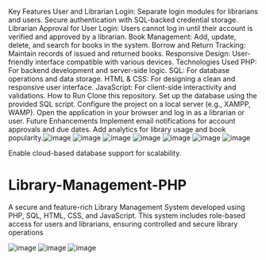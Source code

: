 Key Features
User and Librarian Login:
Separate login modules for librarians and users.
Secure authentication with SQL-backed credential storage.
Librarian Approval for User Login:
Users cannot log in until their account is verified and approved by a librarian.
Book Management:
Add, update, delete, and search for books in the system.
Borrow and Return Tracking:
Maintain records of issued and returned books.
Responsive Design:
User-friendly interface compatible with various devices.
Technologies Used
PHP: For backend development and server-side logic.
SQL: For database operations and data storage.
HTML & CSS: For designing a clean and responsive user interface.
JavaScript: For client-side interactivity and validations.
How to Run
Clone this repository.
Set up the database using the provided SQL script.
Configure the project on a local server (e.g., XAMPP, WAMP).
Open the application in your browser and log in as a librarian or user.
Future Enhancements
Implement email notifications for account approvals and due dates.
Add analytics for library usage and book popularity.![image](https://github.com/user-attachments/assets/e1164cef-6393-4795-8181-b4dc45e584e6)
![image](https://github.com/user-attachments/assets/32c4ba73-089d-4d76-b44d-b9a8c6a6be86)
![image](https://github.com/user-attachments/assets/7082128b-e088-442c-82fd-9e4974be62ff)
![image](https://github.com/user-attachments/assets/f0756044-0dd8-453b-af75-3b2bcf92fb32)
![image](https://github.com/user-attachments/assets/ad5d9404-80de-4f6f-a57d-0ff0e7215885)
![image](https://github.com/user-attachments/assets/798c0132-f8d9-4df9-9f53-2af84ab87045)
![image](https://github.com/user-attachments/assets/1459a61e-9344-4a61-8875-b97f5a715462)



Enable cloud-based database support for scalability.
# Library-Management-PHP
A secure and feature-rich Library Management System developed using PHP, SQL, HTML, CSS, and JavaScript. This system includes role-based access for users and librarians, ensuring controlled and secure library operations


![image](https://github.com/user-attachments/assets/da5faa36-de12-4359-b845-d8e7aa6d892c)
![image](https://github.com/user-attachments/assets/aa423565-014e-492b-8f52-b3a91c5e4ea1)
![image](https://github.com/user-attachments/assets/c2740cd5-3ccb-4192-b11d-b0f8a820455c)
